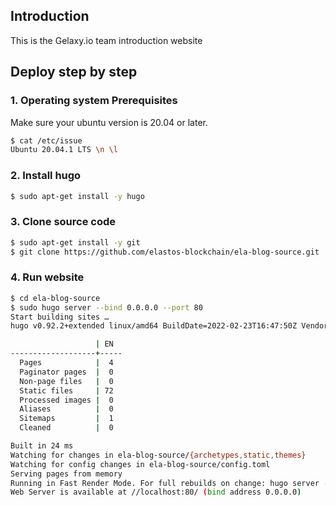 ## Introduction

This is the Gelaxy.io team introduction website

## Deploy step by step

### 1. Operating system Prerequisites

Make sure your ubuntu version is 20.04 or later.

```bash
$ cat /etc/issue
Ubuntu 20.04.1 LTS \n \l
```

### 2. Install hugo

```bash
$ sudo apt-get install -y hugo
```

### 3. Clone source code

```bash
$ sudo apt-get install -y git
$ git clone https://github.com/elastos-blockchain/ela-blog-source.git
```

### 4. Run website

```bash
$ cd ela-blog-source
$ sudo hugo server --bind 0.0.0.0 --port 80
Start building sites …
hugo v0.92.2+extended linux/amd64 BuildDate=2022-02-23T16:47:50Z VendorInfo=ubuntu:0.92.2-1

                   | EN
-------------------+-----
  Pages            |  4
  Paginator pages  |  0
  Non-page files   |  0
  Static files     | 72
  Processed images |  0
  Aliases          |  0
  Sitemaps         |  1
  Cleaned          |  0

Built in 24 ms
Watching for changes in ela-blog-source/{archetypes,static,themes}
Watching for config changes in ela-blog-source/config.toml
Serving pages from memory
Running in Fast Render Mode. For full rebuilds on change: hugo server --disableFastRender
Web Server is available at //localhost:80/ (bind address 0.0.0.0)
```
